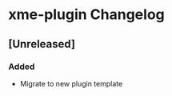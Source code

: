 <!-- Keep a Changelog guide -> https://keepachangelog.com -->

# xme-plugin Changelog

## [Unreleased]
### Added
- Migrate to new plugin template